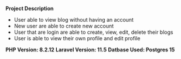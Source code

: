 **Project Description**
- User able to view blog without having an account
- New user are able to create new account
- User that are login are able to create, view, edit, delete their blogs
- User is able to view their own profile and edit profile

**PHP Version: 8.2.12**
**Laravel Version: 11.5**
**Datbase Used: Postgres 15**
